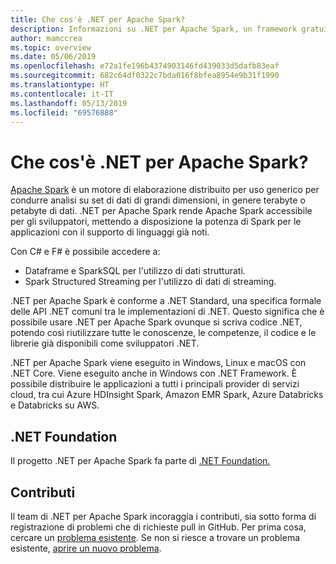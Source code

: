 ```yaml
---
title: Che cos'è .NET per Apache Spark?
description: Informazioni su .NET per Apache Spark, un framework gratuito, open source e multipiattaforma per analisi di Big Data che consente di usare Spark ovunque si scriva codice .NET.
author: mamccrea
ms.topic: overview
ms.date: 05/06/2019
ms.openlocfilehash: e72a1fe196b4374903146fd439033d5dafb83eaf
ms.sourcegitcommit: 682c64df0322c7bda016f8bfea8954e9b31f1990
ms.translationtype: HT
ms.contentlocale: it-IT
ms.lasthandoff: 05/13/2019
ms.locfileid: "69576888"
---
```

# <a name="what-is-net-for-apache-spark"></a>Che cos'è .NET per Apache Spark?

[Apache Spark](https://spark.apache.org/) è un motore di elaborazione distribuito per uso generico per condurre analisi su set di dati di grandi dimensioni, in genere terabyte o petabyte di dati. .NET per Apache Spark rende Apache Spark accessibile per gli sviluppatori, mettendo a disposizione la potenza di Spark per le applicazioni con il supporto di linguaggi già noti.

Con C# e F# è possibile accedere a:

* Dataframe e SparkSQL per l'utilizzo di dati strutturati.
* Spark Structured Streaming per l'utilizzo di dati di streaming.

.NET per Apache Spark è conforme a .NET Standard, una specifica formale delle API .NET comuni tra le implementazioni di .NET. Questo significa che è possibile usare .NET per Apache Spark ovunque si scriva codice .NET, potendo così riutilizzare tutte le conoscenze, le competenze, il codice e le librerie già disponibili come sviluppatori .NET.

.NET per Apache Spark viene eseguito in Windows, Linux e macOS con .NET Core. Viene eseguito anche in Windows con .NET Framework. È possibile distribuire le applicazioni a tutti i principali provider di servizi cloud, tra cui Azure HDInsight Spark, Amazon EMR Spark, Azure Databricks e Databricks su AWS.

## <a name="net-foundation"></a>.NET Foundation

Il progetto .NET per Apache Spark fa parte di [.NET Foundation.](https://www.dotnetfoundation.org/)

## <a name="contributions"></a>Contributi

Il team di .NET per Apache Spark incoraggia i contributi, sia sotto forma di registrazione di problemi che di richieste pull in GitHub. Per prima cosa, cercare un [problema esistente](https://github.com/dotnet/spark/issues). Se non si riesce a trovare un problema esistente, [aprire un nuovo problema](https://github.com/dotnet/spark/issues?utf8=%E2%9C%93&q=is%3Aissue+is%3Aopen+).
